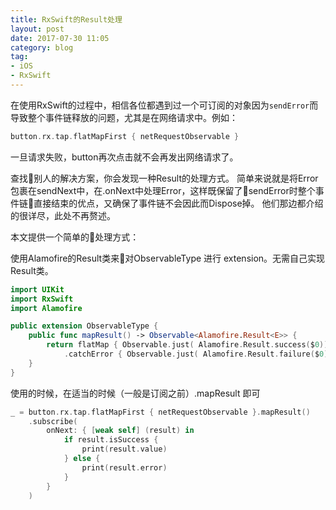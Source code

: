 ```yaml
---
title: RxSwift的Result处理
layout: post
date: 2017-07-30 11:05
category: blog
tag:
- iOS
- RxSwift
---
```


在使用RxSwift的过程中，相信各位都遇到过一个可订阅的对象因为`sendError`而导致整个事件链释放的问题，尤其是在网络请求中。例如：
```Swift
button.rx.tap.flatMapFirst { netRequestObservable }
```
一旦请求失败，button再次点击就不会再发出网络请求了。

查找别人的解决方案，你会发现一种Result的处理方式。
简单来说就是将Error包裹在sendNext中，在.onNext中处理Error，这样既保留了sendError时整个事件链直接结束的优点，又确保了事件链不会因此而Dispose掉。
他们那边都介绍的很详尽，此处不再赘述。

本文提供一个简单的处理方式：

使用Alamofire的Result类来对ObservableType 进行 extension。无需自己实现Result类。

```Swift
import UIKit
import RxSwift
import Alamofire

public extension ObservableType {
    public func mapResult() -> Observable<Alamofire.Result<E>> {
        return flatMap { Observable.just( Alamofire.Result.success($0)) }
            .catchError { Observable.just( Alamofire.Result.failure($0)) }
    }
}

```

使用的时候，在适当的时候（一般是订阅之前）.mapResult 即可
```Swift
_ = button.rx.tap.flatMapFirst { netRequestObservable }.mapResult()
    .subscribe(
        onNext: { [weak self] (result) in
            if result.isSuccess {
                print(result.value)
            } else {
                print(result.error)
            }
        }
    )
```

